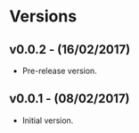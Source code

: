 # Versions

## v0.0.2 - (16/02/2017)

* Pre-release version.


## v0.0.1 - (08/02/2017)

* Initial version.
